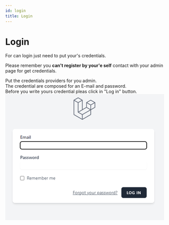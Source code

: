 ```yaml
---
id: login
title: Login
---
```


# Login

For can login just need to put your's credentials.

Please remember you **can't register by your'e self** contact with your admin page for get credentials.

Put the credentials providers for you admin.<br/>
The credential are composed for an E-mail and password.<br/>
Before you write yours credential pleas click in "Log in" button.<br/>
![Texto alternativo](/docs_img/login.png "Log in")

